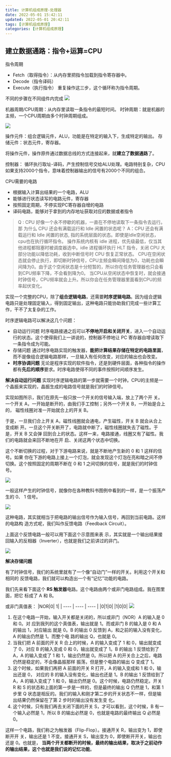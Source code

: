 ```yaml
---
title: 计算机组成原理-处理器
date: 2022-05-01 15:42:11
updated: 2022-05-01 20:42:11
tags: [计算机组成原理]
categories: [计算机组成原理]
---
```


## 建立数据通路：指令+运算=CPU

指令周期
- Fetch（取得指令）：从内存里把指令加载到指令寄存器中。
- Decode（指令译码）
- Execute（执行指令）
重复操作这三步，这个循环称为指令周期。

不同的步骤在不同组件内完成
![](https://picbed-1311007548.cos.ap-shanghai.myqcloud.com/markdown_picbed/img/202205011556148.png)

机器周期/CPU周期：从内存里读取一条指令的最短时间。
时钟周期：就是机器的主频，一个CPU周期由多个时钟周期组成。

![](https://picbed-1311007548.cos.ap-shanghai.myqcloud.com/markdown_picbed/img/202205011607706.png)

操作元件：组合逻辑元件，ALU，功能是在特定的输入下，生成特定的输出。
存储元件：状态元件，寄存器。

将操作元件，操作原件通过数据总线的方式连接起来，就**建立了数据通路**了。

控制器： 循环执行取址-译码，产生控制信号交给ALU处理。电路特别复杂，CPU如果支持2000个指令，意味着控制器输出的信号有2000个不同的组合。

CPU需要的电路
- 根据输入计算出结果的一个电路，ALU
- 能够进行状态读写的电路元件，寄存器
- 按照固定周期，不停实现PC寄存器自增的电路
- 译码电路，能够对于拿到的内存地址获取对应的数据或者指令


>Q :  CPU 好像一个永不停歇的机器，一直在不停地读取下一条指令去运行。那 为什么 CPU 还会有满载运行和 Idle 闲置的状态呢？
A：CPU 还会有满载运行和 Idle 闲置的状态, 指的系统层面的状态。即使是Idle空闲状态，cpu也在执行循环指令。
操作系统内核有 idle 进程，优先级最低，仅当其他进程都阻塞时被调度器选中。idle 进程循环执行 HLT 指令，关闭 CPU 大部分功能以降低功耗，收到中断信号时 CPU 恢复正常状态。 CPU在空闲状态就会停止执行，即切断时钟信号，CPU主频会瞬间降低为0，功耗也会瞬间降为0。由于这个空闲状态是十分短暂的，所以你在任务管理器也只会看到CPU频率下降，不会看到降为0。 当CPU从空闲状态中恢复时，就会接通时钟信号，CPU频率就会上升。所以你会在任务管理器里面看到CPU的频率起伏变化。

实现一个完整的CPU，除了**组合逻辑电路**，还需要**时序逻辑电路**。因为组合逻辑电路只是处理固定输入，得到固定输出，这种电路只能协助我们完成一些计算工作，干不了太复杂的工作。

时序逻辑电路可以解决这几个问题：
- 自动运行问题
    时序电路接通之后可以**不停地开启和关闭开关**，进入一个自动运行的状态。这个使得我们上一讲说的，控制器不停地让 PC 寄存器自增读取下一条指令成为可能。
- 存储问题
    通过时序电路实现的触发器，**能把计算结果存储在特定的电路里面**， 而不是像组合逻辑电路那样，一旦输入有任何改变，对应的输出也会改变。
- **时序协调问题**
    无论是程序实现的软件指令，还是到硬件层面，各种指令的操作都有**先后的顺序**要求。时序电路使得不同的事件按照时间顺序发生。

**解决自动运行问题**
实现时序逻辑电路的第一步就需要一个时钟。CPU的主频是一个晶振来实现的，晶振生成的电路信号就是我们的时钟信号。

实现如图所示，我们在原先一般只放一个开关的信号输入端，放上了两个开 关。一个开关 A，一开始是断开的，由我们手工控制；另外一个开关 B，一开始是合上的，
磁性线圈对准一开始就合上的开关 B。

于是，一旦我们合上开关 A，磁性线圈就会通电，产生磁性，开关 B 就会从合上变成断 开。一旦这个开关断开了，电路就中断了，磁性线圈就失去了磁性。于是，开关 B 又会弹 回到合上的状态。这样一来，电路接通，线圈又有了磁性。我们的电路就会来回不断地在开
启、关闭这两个状态中切换。

这个不断切换的过程，对于下游电路来说，就是不断地产生新的 0 和 1 这样的信号。如果 你在下游的电路上接上一个灯泡，就会发现这个灯泡在亮和暗之间不停切换。这个按照固定的周期不断在 0 和 1 之间切换的信号，就是我们的时钟信号。

![](https://picbed-1311007548.cos.ap-shanghai.myqcloud.com/markdown_picbed/img/202205011740388.png)

一般这样产生的时钟信号，就像你在各种教科书图例中看到的一样，是一个振荡产生的 0、 1 信号。

![](https://picbed-1311007548.cos.ap-shanghai.myqcloud.com/markdown_picbed/img/202205011745410.png)

这种电路，其实就相当于把电路的输出信号作为输入信号，再回到当前电路。这样的电路构 造方式呢，我们叫作反馈电路（Feedback Circuit）。

上面这个反馈电路一般可以用下面这个示意图来表 示，其实就是一个输出结果接回输入的反相器（Inverter），也就是我们之前讲过的非门。

![](https://picbed-1311007548.cos.ap-shanghai.myqcloud.com/markdown_picbed/img/202205011746094.png)

**解决存储问题**

有了时钟信号，我们的系统里就有了一个像“自动门”一样的开关。利用这个开关和相同的 反馈电路，我们就可以构造出一个有“记忆”功能的电路。

我们先来看下面这个 **RS 触发器**电路。这个电路由两个或非门电路组成。我在图里面，把它 标成了 A 和 B。

或非门真值表：
|NOR|0| 1| 
| ---- | ---- | ---- | 
|0|1|0|
|1|0|0|
![](https://picbed-1311007548.cos.ap-shanghai.myqcloud.com/markdown_picbed/img/202205011851028.png)


1. 在这个电路一开始，输入开关都是关闭的，所以或非门（NOR）A 的输入是 0 和 0。对 应到我列的这个真值表，输出就是 1。而或非门 B 的输入是 0 和 A 的输出 1，对应输出 就是 0。B 的输出 0 反馈到 A，和之前的输入没有变化，A 的输出仍然是 1。而整个电 路的输出 Q，也就是 0。
2. 当我们把 A 前面的开关 R 合上的时候，A 的输入变成了 1 和 0，输出就变成了 0，对应 B 的输入变成 0 和 0，输出就变成了 1。B 的输出 1 反馈给到了 A，A 的输入变成了 1 和 1，输出仍然是 0。所以把 A 的开关合上之后，电路仍然是稳定的，不会像晶振那样 振荡，但是整个电路的输出 Q 变成了 1。
3. 这个时候，如果我们再把 A 前面的开关 R 打开，A 的输入变成和 1 和 0，输出还是 0， 对应的 B 的输入没有变化，输出也还是 1。B 的输出 1 反馈给到了 A，A 的输入变成了 1 和 0，输出仍然是 0。这个时候，电路仍然稳定。开关 R 和 S 的状态和上面的第一步是一样的，但是最终的输出 Q 仍然是 1，和第 1 步里 Q 状态是相反的。我们的输入和刚才第二步的开关状态不一样，但是输出结果仍然保留在了第 2 步时的输出没有发生变 化。
4. 这个时候，只有我们再去关闭下面的开关 S，才可以看到，这个时候，B 有一个输入必然是 1，所以 B 的输出必然是 0，也就是电路的最终输出 Q 必然是 0。

这样一个电路，我们称之为触发器（Flip-Flop）。接通开关 R，输出变为 1，即使断开开 关，输出还是 1 不变。接通开关 S，输出变为 0，即使断开开关，输出也还是 0。也就是， **当两个开关都断开的时候，最终的输出结果，取决于之前动作的输出结果，这个也就是我们说的记忆功能**。
























